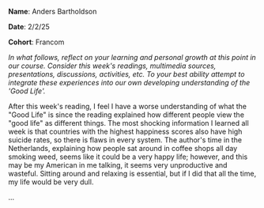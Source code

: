 **Name**: Anders Bartholdson

**Date**: 2/2/25

**Cohort**: Francom

*In what follows, reflect on your learning and personal growth at this
point in our course. Consider this week's readings, multimedia sources,
presentations, discussions, activities, etc. To your best ability
attempt to integrate these experiences into our own developing
understanding of the 'Good Life'.*

After this week's reading, I feel I have a worse understanding of what
the "Good Life" is since the reading explained how different people view
the "good life" as different things. The most shocking information I
learned all week is that countries with the highest happiness scores
also have high suicide rates, so there is flaws in every system. The
author's time in the Netherlands, explaining how people sat around in
coffee shops all day smoking weed, seems like it could be a very happy
life; however, and this may be my American in me talking, it seems very
unproductive and wasteful. Sitting around and relaxing is essential, but
if I did that all the time, my life would be very dull.

...
